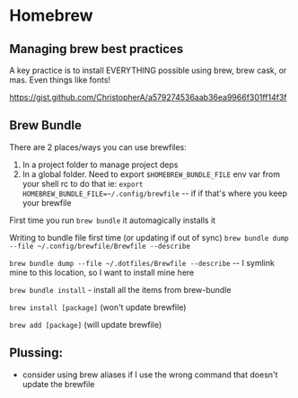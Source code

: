 # Homebrew


## Managing brew best practices
A key practice is to install EVERYTHING possible using brew, brew cask, or mas. Even things like fonts!

https://gist.github.com/ChristopherA/a579274536aab36ea9966f301ff14f3f


## Brew Bundle
There are 2 places/ways you can use brewfiles:
1) In a project folder to manage project deps
2) In a global folder. Need to export `$HOMEBREW_BUNDLE_FILE` env var from your shell rc to do that
ie: `export HOMEBREW_BUNDLE_FILE=~/.config/brewfile`  -- if if that's where you keep your brewfile



First time you run `brew bundle` it automagically installs it

Writing to bundle file first time (or updating if out of sync)
`brew bundle dump --file ~/.config/brewfile/Brewfile --describe` 

`brew bundle dump --file ~/.dotfiles/Brewfile --describe` -- I symlink mine to this location, so I want to install mine here


`brew bundle install` - install all the items from brew-bundle

`brew install [package]` (won't update brewfile)

`brew add [package]` (will update brewfile)


## Plussing:
- consider using brew aliases if I use the wrong command that doesn't update the brewfile 
